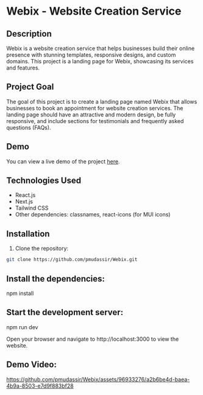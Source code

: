 # Webix - Website Creation Service

## Description

Webix is a website creation service that helps businesses build their online presence with stunning templates, responsive designs, and custom domains. This project is a landing page for Webix, showcasing its services and features.


## Project Goal

The goal of this project is to create a landing page named Webix that allows businesses to book an appointment for website creation services. The landing page should have an attractive and modern design, be fully responsive, and include sections for testimonials and frequently asked questions (FAQs).

## Demo

You can view a live demo of the project [here](#https://webix-seven.vercel.app/).

## Technologies Used

- React.js
- Next.js
- Tailwind CSS
- Other dependencies: classnames, react-icons (for MUI icons)

## Installation

1. Clone the repository:

```bash
git clone https://github.com/pmudassir/Webix.git

```

## Install the dependencies:
npm install

 ## Start the development server:
npm run dev

Open your browser and navigate to http://localhost:3000 to view the website.

## Demo Video:



https://github.com/pmudassir/Webix/assets/96933276/a2b6be4d-baea-4b9a-8503-e7d9f883bf28


